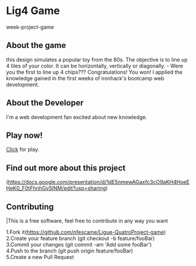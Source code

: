 # Lig4 Game
week-project-game 

## About the game
this design simulates a popular toy from the 80s. The objective is to line up 4 tiles of your color. It can be horizontally, vertically or diagonally. - Were you the first to line up 4 chips??? Congratulations! You won!
I applied the knowledge gained in the first weeks of ironhack's bootcamp web development.

## About the Developer
I'm a web development fan excited about new knowledge.

## Play now!
[Click](https://nfescame.github.io/Ligue-QuatroProject-game/) for play.


## Find out more about this project
(https://docs.google.com/presentation/d/1dE5nmewAGaxfc3cO9aKH4HoeEHeK0_F0tFhnhGvSlNM/edit?usp=sharing)


## Contributing

|This is a free software, feel free to contribute in any way you want

1.Fork it(https://github.com/nfescame/Ligue-QuatroProject-game) \
2.Create your feature branch (git checkout -b feature/fooBar)\
3.Commit your changes (git commit -am 'Add some fooBar')\
4.Push to the branch (git push origin feature/fooBar)\
5.Create a new Pull Request



